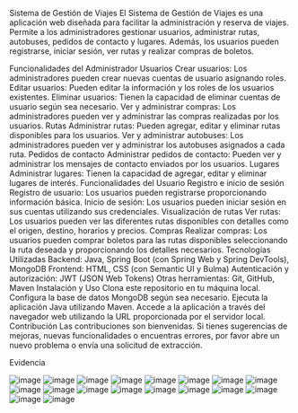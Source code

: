 Sistema de Gestión de Viajes
El Sistema de Gestión de Viajes es una aplicación web diseñada para facilitar la administración y reserva de viajes. Permite a los administradores gestionar usuarios, administrar rutas, autobuses, pedidos de contacto y lugares. Además, los usuarios pueden registrarse, iniciar sesión, ver rutas y realizar compras de boletos.

Funcionalidades del Administrador
Usuarios
Crear usuarios: Los administradores pueden crear nuevas cuentas de usuario asignando roles.
Editar usuarios: Pueden editar la información y los roles de los usuarios existentes.
Eliminar usuarios: Tienen la capacidad de eliminar cuentas de usuario según sea necesario.
Ver y administrar compras: Los administradores pueden ver y administrar las compras realizadas por los usuarios.
Rutas
Administrar rutas: Pueden agregar, editar y eliminar rutas disponibles para los usuarios.
Ver y administrar autobuses: Los administradores pueden ver y administrar los autobuses asignados a cada ruta.
Pedidos de contacto
Administrar pedidos de contacto: Pueden ver y administrar los mensajes de contacto enviados por los usuarios.
Lugares
Administrar lugares: Tienen la capacidad de agregar, editar y eliminar lugares de interés.
Funcionalidades del Usuario
Registro e inicio de sesión
Registro de usuario: Los usuarios pueden registrarse proporcionando información básica.
Inicio de sesión: Los usuarios pueden iniciar sesión en sus cuentas utilizando sus credenciales.
Visualización de rutas
Ver rutas: Los usuarios pueden ver las diferentes rutas disponibles con detalles como el origen, destino, horarios y precios.
Compras
Realizar compras: Los usuarios pueden comprar boletos para las rutas disponibles seleccionando la ruta deseada y proporcionando los detalles necesarios.
Tecnologías Utilizadas
Backend: Java, Spring Boot (con Spring Web y Spring DevTools), MongoDB
Frontend: HTML, CSS (con Semantic UI y Bulma)
Autenticación y autorización: JWT (JSON Web Tokens)
Otras herramientas: Git, GitHub, Maven
Instalación y Uso
Clona este repositorio en tu máquina local.
Configura la base de datos MongoDB según sea necesario.
Ejecuta la aplicación Java utilizando Maven.
Accede a la aplicación a través del navegador web utilizando la URL proporcionada por el servidor local.
Contribución
Las contribuciones son bienvenidas. Si tienes sugerencias de mejoras, nuevas funcionalidades o encuentras errores, por favor abre un nuevo problema o envía una solicitud de extracción.



Evidencia 

![image](https://github.com/UTS23/Viajes-1/assets/112002842/bc37c9e3-7d61-4fb3-a74a-b40c16d06b4b)
![image](https://github.com/UTS23/Viajes-1/assets/112002842/4952adfa-28a0-4ba6-8c4a-de75a58a16f2)
![image](https://github.com/UTS23/Viajes-1/assets/112002842/ee59a98f-6b0e-4e5b-95c2-fc121c89af75)
![image](https://github.com/UTS23/Viajes-1/assets/112002842/743620d2-088a-4c8a-9ef9-49fe98d4997d)
![image](https://github.com/UTS23/Viajes-1/assets/112002842/ff8c8805-75b1-4d63-bd90-832ad163f9e5)
![image](https://github.com/UTS23/Viajes-1/assets/112002842/267d8767-1836-4ce5-8279-e6662ea7c7f7)
![image](https://github.com/UTS23/Viajes-1/assets/112002842/07fc4ba1-1917-40d7-abe7-c33ea0bb1705)
![image](https://github.com/UTS23/Viajes-1/assets/112002842/71d62f47-4ab1-488d-80e1-398ae040d302)
![image](https://github.com/UTS23/Viajes-1/assets/112002842/b329db54-cd36-48f5-b8eb-4649478b6e2b)
![image](https://github.com/UTS23/Viajes-1/assets/112002842/bcaf06eb-a7ed-46d3-a770-11d0d83db0ff)
![image](https://github.com/UTS23/Viajes-1/assets/112002842/da6af75c-e911-4026-9862-02070c01f63c)
![image](https://github.com/UTS23/Viajes-1/assets/112002842/ee0c1604-2f92-4ed5-b783-16ffd1c27bc6)
![image](https://github.com/UTS23/Viajes-1/assets/112002842/402933a5-8c13-4961-9165-d7c66891ec4d)
![image](https://github.com/UTS23/Viajes-1/assets/112002842/150c19b9-b1f6-4a64-bc54-ec49fd21aea5)
![image](https://github.com/UTS23/Viajes-1/assets/112002842/538501b5-0ae0-4cdb-a09d-54fe8b5b19d8)
![image](https://github.com/UTS23/Viajes-1/assets/112002842/5f55c671-f3d4-416c-8022-753cd74b2fbe)
![image](https://github.com/UTS23/Viajes-1/assets/112002842/d9782235-0a29-45d7-bfe6-27a13f30060e)
![image](https://github.com/UTS23/Viajes-1/assets/112002842/bdeb1c46-e1c1-480d-b83d-458663d6612c)
